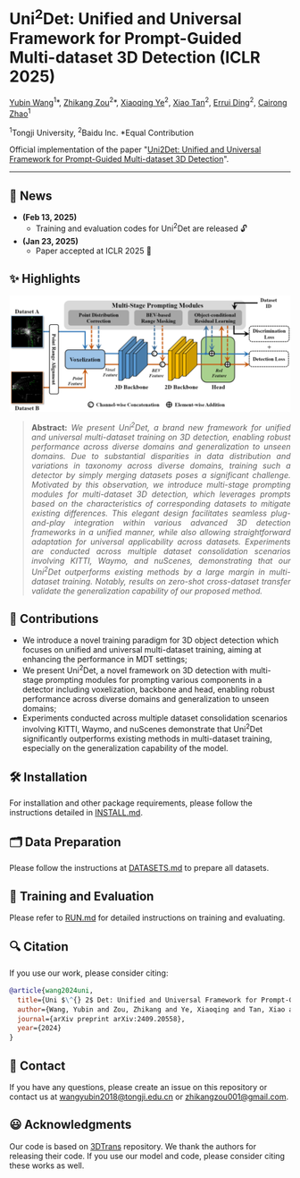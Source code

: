 # Uni<sup>2</sup>Det: Unified and Universal Framework for Prompt-Guided Multi-dataset 3D Detection (ICLR 2025)

[Yubin Wang](https://thomaswangy.github.io/)$^1$\*, [Zhikang Zou](https://bigteacher-777.github.io/)<sup>2</sup>\*, [Xiaoqing Ye](https://shuluoshu.github.io/)<sup>2</sup>, [Xiao Tan](https://scholar.google.com/citations?user=R1rVRUkAAAAJ)<sup>2</sup>, [Errui Ding](https://scholar.google.com/citations?user=1wzEtxcAAAAJ)<sup>2</sup>, [Cairong Zhao](https://vill-lab.github.io/)$^1$

<sup>1</sup>Tongji University, <sup>2</sup>Baidu Inc.  *Equal Contribution

Official implementation of the paper "[Uni2Det: Unified and Universal Framework for Prompt-Guided Multi-dataset 3D Detection](https://arxiv.org/abs/2409.20558)".


<hr />

## 📢 News

* **(Feb 13, 2025)**
  - Training and evaluation codes for Uni<sup>2</sup>Det are released 🔓
* **(Jan 23, 2025)**
  * Paper accepted at ICLR 2025 :tada: 

## ✨ Highlights

![main figure](docs/framework.png)
> **<p align="justify"> Abstract:** *We present Uni<sup>2</sup>Det, a brand new framework for unified and universal multi-dataset training on 3D detection, enabling robust performance across diverse domains and generalization to unseen domains. Due to substantial disparities in data distribution and variations in taxonomy across diverse domains, training such a detector by simply merging datasets poses a significant challenge. Motivated by this observation, we introduce multi-stage prompting modules for multi-dataset 3D detection, which leverages prompts based on the characteristics of corresponding datasets to mitigate existing differences. This elegant design facilitates seamless plug-and-play integration within various advanced 3D detection frameworks in a unified manner, while also allowing straightforward adaptation for universal applicability across datasets. Experiments are conducted across multiple dataset consolidation scenarios involving KITTI, Waymo, and nuScenes, demonstrating that our Uni<sup>2</sup>Det outperforms existing methods by a large margin in multi-dataset training. Notably, results on zero-shot cross-dataset transfer validate the generalization capability of our proposed method.* </p>

## :rocket: Contributions

- We introduce a novel training paradigm for 3D object detection which focuses on unified and universal multi-dataset training, aiming at enhancing the performance in MDT settings; 
- We present Uni<sup>2</sup>Det, a novel framework on 3D detection with multi-stage prompting modules for prompting various components in a detector including voxelization, backbone and head, enabling robust performance across diverse domains and generalization to unseen domains;
- Experiments conducted across multiple dataset consolidation scenarios involving KITTI, Waymo, and nuScenes demonstrate that Uni<sup>2</sup>Det significantly outperforms existing methods in multi-dataset training, especially on the generalization capability of the model.

## 🛠️ Installation 

For installation and other package requirements, please follow the instructions detailed in [INSTALL.md](docs/INSTALL.md). 

## 🗂️ Data Preparation
Please follow the instructions at [DATASETS.md](docs/DATASETS.md) to prepare all datasets.


## 🧪 Training and Evaluation
Please refer to [RUN.md](docs/RUN.md) for detailed instructions on training and evaluating.

## 🔍 Citation
If you use our work, please consider citing:

```bibtex
@article{wang2024uni,
  title={Uni $\^{} 2$ Det: Unified and Universal Framework for Prompt-Guided Multi-dataset 3D Detection},
  author={Wang, Yubin and Zou, Zhikang and Ye, Xiaoqing and Tan, Xiao and Ding, Errui and Zhao, Cairong},
  journal={arXiv preprint arXiv:2409.20558},
  year={2024}
}
```

## 📧 Contact
If you have any questions, please create an issue on this repository or contact us at wangyubin2018@tongji.edu.cn or zhikangzou001@gmail.com.


## 😃 Acknowledgments

Our code is based on [3DTrans](https://github.com/PJLab-ADG/3DTrans/tree/master) repository. We thank the authors for releasing their code. If you use our model and code, please consider citing these works as well.

